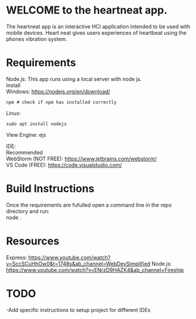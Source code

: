 # WELCOME to the heartneat app.
The heartneat app is an interactive HCI application intended to be used with mobile devices. Heart neat gives users experiences of heartbeat using the phones vibration system.

# Requirements
Node.js: This app runs using a local server with node js. <br/>
  Install<br/>
  Windows: https://nodejs.org/en/download/ <br/>
  ```
  npm # check if npm has installed correctly
  ```
  Linux:
  ```
 sudo apt install nodejs
  ```
View Engine: ejs <br/>

IDE: <br/>
    Recommended<br/>
      WebStorm (NOT FREE): https://www.jetbrains.com/webstorm/ <br/>
      VS Code (FREE): https://code.visualstudio.com/ <br/>

# Build Instructions
Once the requirements are fufulled open a command line in the repo directory and run: <br/>
node . <br/>

# Resources
Express: https://www.youtube.com/watch?v=SccSCuHhOw0&t=1748s&ab_channel=WebDevSimplified
Node.js: https://www.youtube.com/watch?v=ENrzD9HAZK4&ab_channel=Fireship
 
# TODO
-Add specific instructions to setup project for different IDEs 
